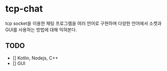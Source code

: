 # tcp-chat
tcp socket을 이용한 채팅 프로그램을 여러 언어로 구현하며
다양한 언어에서 소켓과 GUI를 사용하는 방법에 대해 익혀본다.

## TODO

- [] Kotlin, Nodejs, C++
- [] GUI